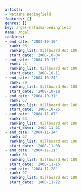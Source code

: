 ```yaml
---
artists:
- Natasha Bedingfield
features: []
genres: []
key: angel-natasha-bedingfield
name: Angel
rankings:
- end_date: '2008-10-10'
  rank: 93
  ranking_list: Billboard Hot 100
  start_date: '2008-10-04'
- end_date: '2008-10-17'
  rank: 75
  ranking_list: Billboard Hot 100
  start_date: '2008-10-11'
- end_date: '2008-10-24'
  rank: 70
  ranking_list: Billboard Hot 100
  start_date: '2008-10-18'
- end_date: '2008-10-31'
  rank: 67
  ranking_list: Billboard Hot 100
  start_date: '2008-10-25'
- end_date: '2008-11-07'
  rank: 63
  ranking_list: Billboard Hot 100
  start_date: '2008-11-01'
- end_date: '2008-11-14'
  rank: 67
  ranking_list: Billboard Hot 100
  start_date: '2008-11-08'
- end_date: '2008-11-21'
  rank: 68
  ranking_list: Billboard Hot 100
  start_date: '2008-11-15'
- end_date: '2008-11-28'
  rank: 97
  ranking_list: Billboard Hot 100
  start_date: '2008-11-22'
---
```



